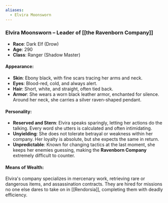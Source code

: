 ```yaml
---
aliases:
  - Elvira Moonsworn
---
```

### **Elvira Moonsworn – Leader of [[the Ravenborn Company]]**

- **Race**: Dark Elf (Drow)
- **Age**: 290
- **Class**: Ranger (Shadow Master)

#### **Appearance**:

- **Skin**: Ebony black, with fine scars tracing her arms and neck.
- **Eyes**: Blood-red, cold, and always alert.
- **Hair**: Short, white, and straight, often tied back.
- **Armor**: She wears a worn black leather armor, enchanted for silence. Around her neck, she carries a silver raven-shaped pendant.

#### **Personality**:

- **Reserved and Stern**: Elvira speaks sparingly, letting her actions do the talking. Every word she utters is calculated and often intimidating.
- **Unyielding**: She does not tolerate betrayal or weakness within her company. Her loyalty is absolute, but she expects the same in return.
- **Unpredictable**: Known for changing tactics at the last moment, she keeps her enemies guessing, making the **Ravenborn Company** extremely difficult to counter.

#### **Means of Wealth**:

Elvira's company specializes in mercenary work, retrieving rare or dangerous items, and assassination contracts. They are hired for missions no one else dares to take on in [[Rendorsia]], completing them with deadly efficiency.